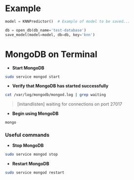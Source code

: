 # Example

```python
model = KNNPredictor()  # Example of model to be saved...

db = open_db(db_name='test-database')
save_model(model=model, db=db, key='knn')
```
# MongoDB on Terminal

- **Start MongoDB**

```bash
sudo service mongod start
```

- **Verify that MongoDB has started successfully**

```bash
cat /var/log/mongodb/mongod.log | grep waiting
```

> [initandlisten] waiting for connections on port 27017

- **Begin using MongoDB**

```bash
mongo
```

### Useful commands

- **Stop MongoDB**

```bash
sudo service mongod stop
```

- **Restart MongoDB**

```bash
sudo service mongod restart
```